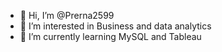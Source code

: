 - 👋 Hi, I’m @Prerna2599
- 👀 I’m interested in Business and data analytics
- 🌱 I’m currently learning MySQL and Tableau


<!---
Prerna2599/Prerna2599 is a ✨ special ✨ repository because its `README.md` (this file) appears on your GitHub profile.
You can click the Preview link to take a look at your changes.
--->
